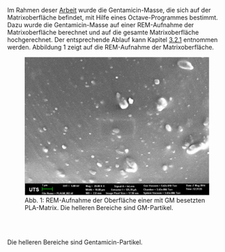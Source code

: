 Im Rahmen deser [Arbeit](../thesis/thesis.pdf) wurde die Gentamicin-Masse, die sich auf der Matrixoberfläche befindet, mit Hilfe eines Octave-Programmes bestimmt. Dazu wurde die Gentamicin-Masse auf einer REM-Aufnahme der Matrixoberfläche berechnet und auf die gesamte Matrixoberfläche hochgerechnet. Der entsprechende Ablauf kann Kapitel [3.2.1](../thesis/thesis.pdf#Oberfläche) entnommen werden. Abbildung 1 zeigt auf die REM-Aufnahme der Matrixoberfläche.

<figure>
  <img src="../pictures/REM_PLAGM.PNG" alt="Image description">
  <figcaption>Abb. 1: REM-Aufnahme der Oberfläche einer mit GM besetzten PLA-Matrix. Die helleren Bereiche sind GM-Partikel.    
  </figcaption><br>
</figure><br>

Die helleren Bereiche sind Gentamicin-Partikel.

